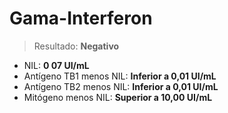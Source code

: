 # Gama-Interferon

> Resultado: **Negativo** 

* NIL: **0 07 UI/mL**
* Antígeno TB1 menos NIL: **Inferior a 0,01 UI/mL**
* Antígeno TB2 menos NIL: **Inferior a 0,01 UI/mL**
* Mitógeno menos NIL: **Superior a 10,00 UI/mL**
